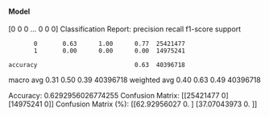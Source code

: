 #### Model
[0 0 0 ... 0 0 0]
Classification Report:
              precision    recall  f1-score   support

           0       0.63      1.00      0.77  25421477
           1       0.00      0.00      0.00  14975241

    accuracy                           0.63  40396718
   macro avg       0.31      0.50      0.39  40396718
weighted avg       0.40      0.63      0.49  40396718

Accuracy: 0.6292956026774255
Confusion Matrix:
[[25421477        0]
 [14975241        0]]
Confusion Matrix (%):
[[62.92956027  0.        ]
 [37.07043973  0.        ]]
